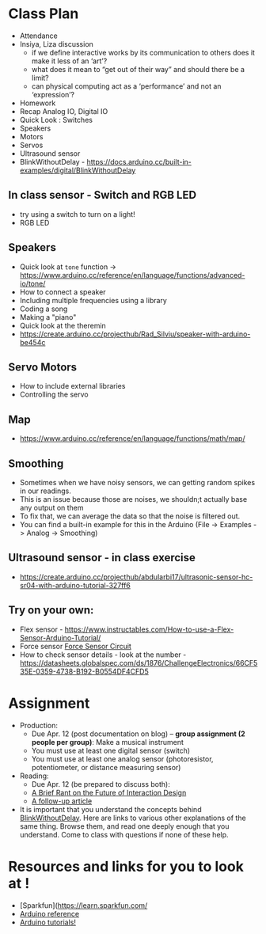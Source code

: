 # Class Plan
* Attendance
* Insiya, Liza discussion
  * if we define interactive works by its communication to others does it make it less of an ‘art’?
  * what does it mean to “get out of their way” and should there be a limit?
  * can physical computing act as a ‘performance’ and not an ‘expression’?
* Homework
* Recap Analog IO, Digital IO
* Quick Look : Switches
* Speakers
* Motors
* Servos
* Ultrasound sensor
* BlinkWithoutDelay - https://docs.arduino.cc/built-in-examples/digital/BlinkWithoutDelay

## In class sensor - Switch and RGB LED
* try using a switch to turn on a light!
* RGB LED 

## Speakers
* Quick look at `tone` function -> https://www.arduino.cc/reference/en/language/functions/advanced-io/tone/
* How to connect a speaker
* Including multiple frequencies using a library
* Coding a song
* Making a "piano"
* Quick look at the theremin
* https://create.arduino.cc/projecthub/Rad_Silviu/speaker-with-arduino-be454c

## Servo Motors
* How to include external libraries
* Controlling the servo 

## Map
* https://www.arduino.cc/reference/en/language/functions/math/map/

## Smoothing
* Sometimes when we have noisy sensors, we can getting random spikes in our readings.
* This is an issue because those are noises, we shouldn;t actually base any output on them
* To fix that, we can average the data so that the noise is filtered out.
* You can find a built-in example for this in the Arduino (File -> Examples -> Analog -> Smoothing)

## Ultrasound sensor - in class exercise
* https://create.arduino.cc/projecthub/abdularbi17/ultrasonic-sensor-hc-sr04-with-arduino-tutorial-327ff6

## Try on your own:

* Flex sensor - https://www.instructables.com/How-to-use-a-Flex-Sensor-Arduino-Tutorial/
* Force sensor 
[Force Sensor Circuit](https://www.tinkercad.com/things/cGmcyMVPNht)
* How to check sensor details - look at the number - https://datasheets.globalspec.com/ds/1876/ChallengeElectronics/66CF535E-0359-4738-B192-B0554DF4CFD5

# Assignment
* Production:
    * Due Apr. 12 (post documentation on blog) – **group assignment (2 people per group)**:  Make a musical instrument
    * You must use at least one digital sensor (switch)
    * You must use at least one analog sensor (photoresistor, potentiometer, or distance measuring sensor)
* Reading:
    * Due Apr. 12 (be prepared to discuss both):
    * [A Brief Rant on the Future of Interaction Design](http://worrydream.com/ABriefRantOnTheFutureOfInteractionDesign/)
    * [A follow-up article](http://worrydream.com/ABriefRantOnTheFutureOfInteractionDesign/responses.html)
* It is important that you understand the concepts behind [BlinkWithoutDelay](https://github.com/michaelshiloh/resourcesForClasses#arduino-multitasking-resources). Here are links to various other explanations of the same thing. Browse them, and read one deeply enough that you understand. Come to class with questions if none of these help.

# Resources and links for you to look at !
* [Sparkfun](https://learn.sparkfun.com/
* [Arduino reference](https://www.arduino.cc/reference/en/)
* [Arduino tutorials!](https://www.arduino.cc/en/Tutorial/HomePage)

